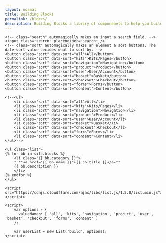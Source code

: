 ```yaml
---
layout: normal
title: Building Blocks
permalink: /blocks/
description: Building Blocks a library of componenets to help you build your site.
---
```


<div id="build">

	<!-- class="search" automagically makes an input a search field. -->
	<input class="search" placeholder="Search" />
	<!-- class="sort" automagically makes an element a sort buttons. The date-sort value decides what to sort by. -->
	<button class="sort" data-sort="all">All</button>
	<button class="sort" data-sort="kits">Kits/Pages</button>
	<button class="sort" data-sort="navigation">Navigation</button>
	<button class="sort" data-sort="product">Product</button>
	<button class="sort" data-sort="user">User/Account</button>
	<button class="sort" data-sort="basket">Basket</button>
	<button class="sort" data-sort="checkout">Checkout</button>
	<button class="sort" data-sort="forms">Forms</button>
	<button class="sort" data-sort="content">Content</button>

	<!--<ul>
		<li class="sort" data-sort="all">All</li>
		<li class="sort" data-sort="kits">Kits/Pages</li>
		<li class="sort" data-sort="navigation">Navigation</li>
		<li class="sort" data-sort="product">Product</li>
		<li class="sort" data-sort="user">User/Account</li>
		<li class="sort" data-sort="basket">Basket</li>
		<li class="sort" data-sort="checkout">Checkout</li>
		<li class="sort" data-sort="forms">Forms</li>
		<li class="sort" data-sort="content">Content</li>
	</ul>-->

	<ul class="list">
	{% for bb in site.blocks %}
		<li class="{{ bb.category }}">
	  	* **<a href="{{ bb.name }}">{{ bb.title }}</a>**  
	  	{{ bb.description }}   
	  	</li>
	{% endfor %}
	</ul>

	<script src="https://cdnjs.cloudflare.com/ajax/libs/list.js/1.5.0/list.min.js"></script>

	<script>
		var options = {
		  valueNames: [ 'all', 'kits', 'navigation', 'product', 'user', 'basket', 'checkout', 'forms', 'content' ]
		};

		var userList = new List('build', options);
	</script>

</div>